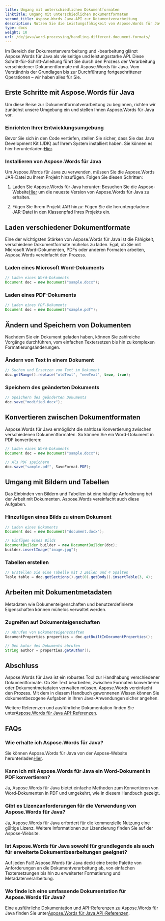 ```yaml
---
title: Umgang mit unterschiedlichen Dokumentformaten
linktitle: Umgang mit unterschiedlichen Dokumentformaten
second_title: Aspose.Words Java-API zur Dokumentverarbeitung
description: Nutzen Sie die Leistungsfähigkeit von Aspose.Words für Java bei der Verarbeitung unterschiedlicher Dokumentformate. Lernen Sie Textbearbeitung, Konvertierungen und mehr anhand praktischer Beispiele.
type: docs
weight: 10
url: /de/java/word-processing/handling-different-document-formats/
---
```


Im Bereich der Dokumentenverarbeitung und -bearbeitung glänzt Aspose.Words für Java als vielseitige und leistungsstarke API. Diese Schritt-für-Schritt-Anleitung führt Sie durch den Prozess der Verarbeitung verschiedener Dokumentformate mit Aspose.Words für Java. Vom Verständnis der Grundlagen bis zur Durchführung fortgeschrittener Operationen – wir haben alles für Sie.

## Erste Schritte mit Aspose.Words für Java

Um diese Reise zur Dokumentformatverarbeitung zu beginnen, richten wir zunächst unsere Umgebung ein und stellen Ihnen Aspose.Words für Java vor.

### Einrichten Ihrer Entwicklungsumgebung

 Bevor Sie sich in den Code vertiefen, stellen Sie sicher, dass Sie das Java Development Kit (JDK) auf Ihrem System installiert haben. Sie können es hier herunterladen:[Hier](https://www.oracle.com/java/technologies/javase-downloads.html).

### Installieren von Aspose.Words für Java

Um Aspose.Words für Java zu verwenden, müssen Sie die Aspose.Words JAR-Datei zu Ihrem Projekt hinzufügen. Folgen Sie diesen Schritten:

1.  Laden Sie Aspose.Words für Java herunter: Besuchen Sie die Aspose-Website[Hier](https://releases.aspose.com/words/java/) um die neueste Version von Aspose.Words für Java zu erhalten.

2. Fügen Sie Ihrem Projekt JAR hinzu: Fügen Sie die heruntergeladene JAR-Datei in den Klassenpfad Ihres Projekts ein.

## Laden verschiedener Dokumentformate

Eine der wichtigsten Stärken von Aspose.Words für Java ist die Fähigkeit, verschiedene Dokumentformate mühelos zu laden. Egal, ob Sie mit Microsoft Word-Dokumenten, PDFs oder anderen Formaten arbeiten, Aspose.Words vereinfacht den Prozess.

### Laden eines Microsoft Word-Dokuments

```java
// Laden eines Word-Dokuments
Document doc = new Document("sample.docx");
```

### Laden eines PDF-Dokuments

```java
// Laden eines PDF-Dokuments
Document doc = new Document("sample.pdf");
```

## Ändern und Speichern von Dokumenten

Nachdem Sie ein Dokument geladen haben, können Sie zahlreiche Vorgänge durchführen, vom einfachen Textersetzen bis hin zu komplexen Formatierungsänderungen.

### Ändern von Text in einem Dokument

```java
// Suchen und Ersetzen von Text im Dokument
doc.getRange().replace("oldText", "newText", true, true);
```

### Speichern des geänderten Dokuments

```java
// Speichern des geänderten Dokuments
doc.save("modified.docx");
```

## Konvertieren zwischen Dokumentformaten

Aspose.Words für Java ermöglicht die nahtlose Konvertierung zwischen verschiedenen Dokumentformaten. So können Sie ein Word-Dokument in PDF konvertieren:

```java
// Laden eines Word-Dokuments
Document doc = new Document("sample.docx");

// Als PDF speichern
doc.save("sample.pdf", SaveFormat.PDF);
```

## Umgang mit Bildern und Tabellen

Das Einbinden von Bildern und Tabellen ist eine häufige Anforderung bei der Arbeit mit Dokumenten. Aspose.Words vereinfacht auch diese Aufgaben.

### Hinzufügen eines Bilds zu einem Dokument

```java
// Laden eines Dokuments
Document doc = new Document("document.docx");

// Einfügen eines Bilds
DocumentBuilder builder = new DocumentBuilder(doc);
builder.insertImage("image.jpg");
```

### Tabellen erstellen

```java
// Erstellen Sie eine Tabelle mit 3 Zeilen und 4 Spalten
Table table = doc.getSections().get(0).getBody().insertTable(3, 4);
```

## Arbeiten mit Dokumentmetadaten

Metadaten wie Dokumenteigenschaften und benutzerdefinierte Eigenschaften können mühelos verwaltet werden.

### Zugreifen auf Dokumenteigenschaften

```java
// Abrufen von Dokumenteigenschaften
DocumentProperties properties = doc.getBuiltInDocumentProperties();

// Den Autor des Dokuments abrufen
String author = properties.getAuthor();
```

## Abschluss

Aspose.Words für Java ist ein robustes Tool zur Handhabung verschiedener Dokumentformate. Ob Sie Text bearbeiten, zwischen Formaten konvertieren oder Dokumentmetadaten verwalten müssen, Aspose.Words vereinfacht den Prozess. Mit dem in diesem Handbuch gewonnenen Wissen können Sie dokumentbezogene Aufgaben in Ihren Java-Anwendungen sicher angehen.

 Weitere Referenzen und ausführliche Dokumentation finden Sie unter[Aspose.Words für Java API-Referenzen](https://reference.aspose.com/words/java/).

## FAQs

### Wie erhalte ich Aspose.Words für Java?

 Sie können Aspose.Words für Java von der Aspose-Website herunterladen[Hier](https://releases.aspose.com/words/java/).

### Kann ich mit Aspose.Words für Java ein Word-Dokument in PDF konvertieren?

Ja, Aspose.Words für Java bietet einfache Methoden zum Konvertieren von Word-Dokumenten in PDF und umgekehrt, wie in diesem Handbuch gezeigt.

### Gibt es Lizenzanforderungen für die Verwendung von Aspose.Words für Java?

Ja, Aspose.Words für Java erfordert für die kommerzielle Nutzung eine gültige Lizenz. Weitere Informationen zur Lizenzierung finden Sie auf der Aspose-Website.

### Ist Aspose.Words für Java sowohl für grundlegende als auch für erweiterte Dokumentbearbeitungen geeignet?

Auf jeden Fall! Aspose.Words für Java deckt eine breite Palette von Anforderungen an die Dokumentverarbeitung ab, von einfachen Textersetzungen bis hin zu erweiterter Formatierung und Metadatenverarbeitung.

### Wo finde ich eine umfassende Dokumentation für Aspose.Words für Java?

 Eine ausführliche Dokumentation und API-Referenzen zu Aspose.Words für Java finden Sie unter[Aspose.Words für Java API-Referenzen](https://reference.aspose.com/words/java/).